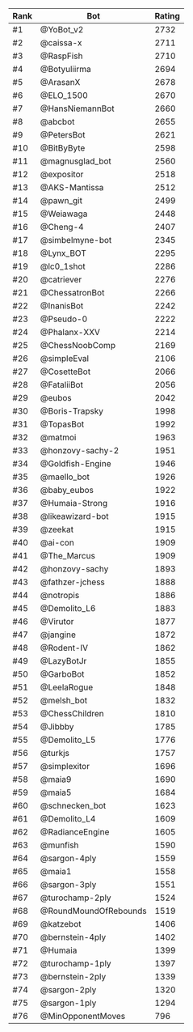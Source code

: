 Rank|Bot|Rating
---|---|---
#1|@YoBot_v2|2732
#2|@caissa-x|2711
#3|@RaspFish|2710
#4|@Botyuliirma|2694
#5|@ArasanX|2678
#6|@ELO_1500|2670
#7|@HansNiemannBot|2660
#8|@abcbot|2655
#9|@PetersBot|2621
#10|@BitByByte|2598
#11|@magnusglad_bot|2560
#12|@expositor|2518
#13|@AKS-Mantissa|2512
#14|@pawn_git|2499
#15|@Weiawaga|2448
#16|@Cheng-4|2407
#17|@simbelmyne-bot|2345
#18|@Lynx_BOT|2295
#19|@lc0_1shot|2286
#20|@catriever|2276
#21|@ChessatronBot|2266
#22|@InanisBot|2242
#23|@Pseudo-0|2222
#24|@Phalanx-XXV|2214
#25|@ChessNoobComp|2169
#26|@simpleEval|2106
#27|@CosetteBot|2066
#28|@FataliiBot|2056
#29|@eubos|2042
#30|@Boris-Trapsky|1998
#31|@TopasBot|1992
#32|@matmoi|1963
#33|@honzovy-sachy-2|1951
#34|@Goldfish-Engine|1946
#35|@maello_bot|1926
#36|@baby_eubos|1922
#37|@Humaia-Strong|1916
#38|@likeawizard-bot|1915
#39|@zeekat|1915
#40|@ai-con|1909
#41|@The_Marcus|1909
#42|@honzovy-sachy|1893
#43|@fathzer-jchess|1888
#44|@notropis|1886
#45|@Demolito_L6|1883
#46|@Virutor|1877
#47|@jangine|1872
#48|@Rodent-IV|1862
#49|@LazyBotJr|1855
#50|@GarboBot|1852
#51|@LeelaRogue|1848
#52|@melsh_bot|1832
#53|@ChessChildren|1810
#54|@Jibbby|1785
#55|@Demolito_L5|1776
#56|@turkjs|1757
#57|@simplexitor|1696
#58|@maia9|1690
#59|@maia5|1684
#60|@schnecken_bot|1623
#61|@Demolito_L4|1609
#62|@RadianceEngine|1605
#63|@munfish|1590
#64|@sargon-4ply|1559
#65|@maia1|1558
#66|@sargon-3ply|1551
#67|@turochamp-2ply|1524
#68|@RoundMoundOfRebounds|1519
#69|@katzebot|1406
#70|@bernstein-4ply|1402
#71|@Humaia|1399
#72|@turochamp-1ply|1397
#73|@bernstein-2ply|1339
#74|@sargon-2ply|1320
#75|@sargon-1ply|1294
#76|@MinOpponentMoves|796
